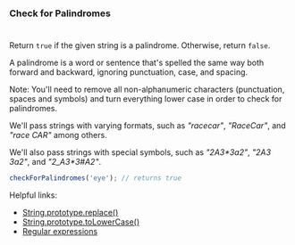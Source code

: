 ### Check for Palindromes

#

Return `true` if the given string is a palindrome. Otherwise, return `false`.

A palindrome is a word or sentence that's spelled the same way both forward and backward, ignoring punctuation, case, and spacing.

Note:
You'll need to remove all non-alphanumeric characters (punctuation, spaces and symbols) and turn everything lower case in order to check for palindromes.

We'll pass strings with varying formats, such as _"racecar"_, _"RaceCar"_, and _"race CAR"_ among others.

We'll also pass strings with special symbols, such as _"2A3\*3a2"_, _"2A3 3a2"_, and _"2_A3\*3#A2"_.

```javascript
checkForPalindromes('eye'); // returns true
```

Helpful links:

- [String.prototype.replace()](https://developer.mozilla.org/en-US/docs/Web/JavaScript/Reference/Global_Objects/String/replace)
- [String.prototype.toLowerCase()](https://developer.mozilla.org/en-US/docs/Web/JavaScript/Reference/Global_Objects/String/toLowerCase)
- [Regular expressions](https://developer.mozilla.org/en-US/docs/Web/JavaScript/Guide/Regular_Expressions)
